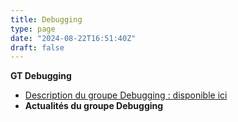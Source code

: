 ```yaml
---
title: Debugging
type: page
date: "2024-08-22T16:51:40Z"
draft: false
---
```


**GT Debugging**

  * [Description du groupe Debugging : disponible ici](/group/debugging/)
  * **Actualités du groupe Debugging**



